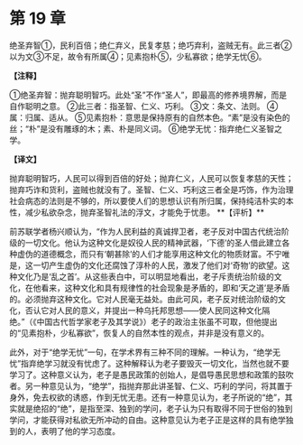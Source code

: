 # 第 19 章

绝圣弃智①，民利百倍；绝仁弃义，民复孝慈；绝巧弃利，盗贼无有。此三者②以为文③不足，故令有所属④；见素抱朴⑤，少私寡欲；绝学无忧⑥。

**【注释】**

①绝圣弃智：抛弃聪明智巧。此处“圣”不作“圣人”，即最高的修养境界解，而是自作聪明之意。
②此三者：指圣智、仁义、巧利。
③文：条文、法则。
④属：归属、适从。
⑤见素抱朴：意思是保持原有的自然本色。“素”是没有染色的丝；“朴”是没有雕琢的木；素、朴是同义词。
⑥绝学无忧：指弃绝仁义圣智之学。

**【译文】**

抛弃聪明智巧，人民可以得到百倍的好处；抛弃仁义，人民可以恢复孝慈的天性；抛弃巧诈和货利，盗贼也就没有了。圣智、仁义、巧利这三者全是巧饰，作为治理社会病态的法则是不够的，所以要使人们的思想认识有所归属，保持纯洁朴实的本性，减少私欲杂念，抛弃圣智礼法的浮文，才能免于忧患。
\**【评析】**

前苏联学者杨兴顺认为，“作为人民利益的真诚捍卫者，老子反对中国古代统治阶级的一切文化。他认为这种文化是奴役人民的精神武器，‘下德’的圣人借此建立各种虚伪的道德概念，而只有‘朝甚除’的人们才能享用这种文化的物质财富。不宁唯是，这一切产生虚伪的文化还腐蚀了淳朴的人民，激发了他们对‘奇物’的欲望。这种文化乃是‘乱之首’。从这些表白中，可以明显地看出，老子斥责统治阶级的文化，在他看来，这种文化和具有规律性的社会现象是矛盾的，即和‘天之道’是矛盾的。必须抛弃这种文化。它对人民毫无益处。由此可风，老子反对统治阶级的文化，否认它对人民的意义，并提出一种乌托邦思想——使人民同这种文化隔绝。”（《中国古代哲学家老子及其学说》）老子的政治主张虽不可取，但他提出的“见素抱朴，少私寡欲”，恢复人的自然本性的观点，并非是没有意义的。

此外，对于“绝学无忧”一句，在学术界有三种不同的理解。一种认为，“绝学无忧”指弃绝学习就没有忧虑了。这种解释认为老子要毁灭一切文化，当然也就不要学习了。这种意义认为，老子是愚民政策的创始人，是倡导愚民思想和政策的鼓吹者。另一种意见认为，“绝学”，指抛弃那此讲圣智、仁义、巧利的学问，将其置于身外，免去权欲的诱惑，作到无忧无患。还有一种意见认为，老子所说的“绝”，其实就是绝招的“绝”，是指至深、独到的学问，老子认为只有取得不同于世俗的独到学问，才能获得对私欲无所冲动的自由。这种意见认为老子正是这样的具有绝学独到的人，表明了他的学习态度。
